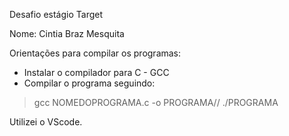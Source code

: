 Desafio estágio Target 

Nome: Cintia Braz Mesquita

Orientações para compilar os programas:

- Instalar o compilador para C - GCC
- Compilar o programa seguindo:
>    gcc NOMEDOPROGRAMA.c -o PROGRAMA//
>    ./PROGRAMA


Utilizei o VScode.
